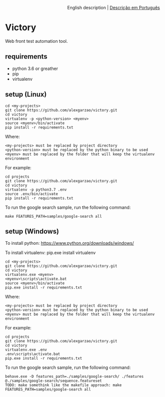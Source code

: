 <p align="right">
English description | <a href="README.md">Descrição em Português</a>
</p>


# Victory
Web front test automation tool.

## requirements
- python 3.6 or greather
- pip
- virtualenv

## setup (Linux)
    cd <my-projects>
    git clone https://github.com/alexgarzao/victory.git
    cd victory
    virtualenv -p <python-version> <myenv>
    source <myenv>/bin/activate
    pip install -r requirements.txt

Where:

    <my-projects> must be replaced by project directory
    <python-version> must be replaced by the python binary to be used
    <myenv> must be replaced by the folder that will keep the virtualenv environment

For example:

    cd projects
    git clone https://github.com/alexgarzao/victory.git
    cd victory
    virtualenv -p python3.7 .env
    source .env/bin/activate
    pip install -r requirements.txt

To run the google search sample, run the following command:

    make FEATURES_PATH=samples/google-search all

## setup (Windows)

To install python:
    https://www.python.org/downloads/windows/

To install virtualenv:
    pip.exe install virtualenv

    cd <my-projects>
    git clone https://github.com/alexgarzao/victory.git
    cd victory
    virtualenv.exe <myenv>
    <myenv>\scripts\activate.bat
    source <myenv>/bin/activate
    pip.exe install -r requirements.txt

Where:

    <my-projects> must be replaced by project directory
    <python-version> must be replaced by the python binary to be used
    <myenv> must be replaced by the folder that will keep the virtualenv environment

For example:

    cd projects
    git clone https://github.com/alexgarzao/victory.git
    cd victory
    virtualenv.exe .env
    .env\scripts\activate.bat
    pip.exe install -r requirements.txt

To run the google search sample, run the following command:

    behave.exe -D features_path=./samples/google-search/ ./features @./samples/google-search/sequence.featureset
    TODO: make somethink like the makefile approach: make FEATURES_PATH=samples/google-search all
